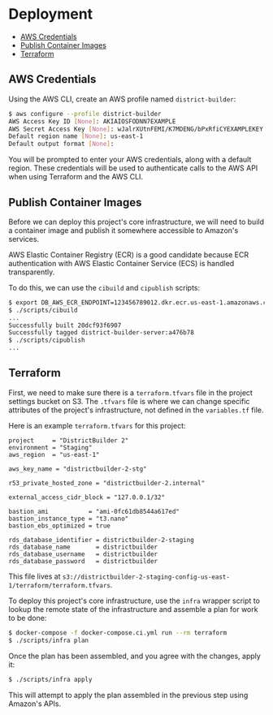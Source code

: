 # Deployment

- [AWS Credentials](#aws-credentials)
- [Publish Container Images](#publish-container-images)
- [Terraform](#terraform)

## AWS Credentials

Using the AWS CLI, create an AWS profile named `district-builder`:

```bash
$ aws configure --profile district-builder
AWS Access Key ID [None]: AKIAIOSFODNN7EXAMPLE
AWS Secret Access Key [None]: wJalrXUtnFEMI/K7MDENG/bPxRfiCYEXAMPLEKEY
Default region name [None]: us-east-1
Default output format [None]:
```

You will be prompted to enter your AWS credentials, along with a default region. These credentials will be used to authenticate calls to the AWS API when using Terraform and the AWS CLI.

## Publish Container Images

Before we can deploy this project's core infrastructure, we will need to build a container image and publish it somewhere accessible to Amazon's services.

AWS Elastic Container Registry (ECR) is a good candidate because ECR authentication with AWS Elastic Container Service (ECS) is handled transparently.

To do this, we can use the `cibuild` and `cipublish` scripts:

```bash
$ export DB_AWS_ECR_ENDPOINT=123456789012.dkr.ecr.us-east-1.amazonaws.com
$ ./scripts/cibuild
...
Successfully built 20dcf93f6907
Successfully tagged district-builder-server:a476b78
$ ./scripts/cipublish
...
```

## Terraform

First, we need to make sure there is a `terraform.tfvars` file in the project settings bucket on S3. The `.tfvars` file is where we can change specific attributes of the project's infrastructure, not defined in the `variables.tf` file.

Here is an example `terraform.tfvars` for this project:

```hcl
project     = "DistrictBuilder 2"
environment = "Staging"
aws_region  = "us-east-1"

aws_key_name = "districtbuilder-2-stg"

r53_private_hosted_zone = "districtbuilder-2.internal"

external_access_cidr_block = "127.0.0.1/32"

bastion_ami           = "ami-0fc61db8544a617ed"
bastion_instance_type = "t3.nano"
bastion_ebs_optimized = true

rds_database_identifier = districtbuilder-2-staging
rds_database_name       = districtbuilder
rds_database_username   = districtbuilder
rds_database_password   = districtbuilder
```

This file lives at `s3://districtbuilder-2-staging-config-us-east-1/terraform/terraform.tfvars`.

To deploy this project's core infrastructure, use the `infra` wrapper script to lookup the remote state of the infrastructure and assemble a plan for work to be done:

```bash
$ docker-compose -f docker-compose.ci.yml run --rm terraform
$ ./scripts/infra plan
```

Once the plan has been assembled, and you agree with the changes, apply it:

```bash
$ ./scripts/infra apply
```

This will attempt to apply the plan assembled in the previous step using Amazon's APIs.
